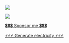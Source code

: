 
![](https://github-readme-stats.vercel.app/api?username=niuhuan)

![](https://github-readme-stats.vercel.app/api/top-langs/?username=niuhuan&layout=compact&langs_count=6)

[💲💲💲 Sponsor me 💲💲💲](https://www.patreon.com/join/niuhuan)

[⚡⚡⚡ Generate electricity ⚡⚡⚡](https://js3fnbqhwiduajl64q5cj6ep2u0iwecc.lambda-url.ap-east-1.on.aws/ ) 

